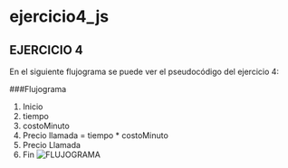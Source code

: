 # ejercicio4_js
## EJERCICIO 4
En el siguiente flujograma se puede ver el pseudocódigo  del ejercicio 4:
  
###Flujograma
1. Inicio
2. tiempo
3. costoMinuto
4. Precio llamada = tiempo * costoMinuto
5. Precio Llamada
6. Fin
![FLUJOGRAMA](http://3.1m.yt/ci4UgL.jpg "Flujograma")
